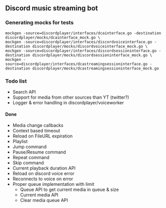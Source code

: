 ## Discord music streaming bot

### Generating mocks for tests
```shell
mockgen -source=discordplayer/interfaces/dcainterface.go -destination discordplayer/mocks/dcainterface_mock.go \
mockgen -source=discordplayer/interfaces/discordvoiceinterface.go -destination discordplayer/mocks/discordvoiceinterface_mock.go \
mockgen -source=discordplayer/interfaces/discordsessioninterface.go -destination discordplayer/mocks/discordsessioninterface_mock.go \
mockgen -source=discordplayer/interfaces/dcastreamingsessioninterface.go -destination discordplayer/mocks/dcastreamingsessioninterface_mock.go
```

### Todo list
- Search API
- Support for media from other sources than YT (twitter?)
- Logger & error handling in discordplayer/voiceworker

#### Done
- Media change callbacks
- Context based timeout
- Reload on FileURL expiration
- Playlist
- Jump command
- Pause/Resume command
- Repeat command
- Skip command
- Current playback duration API
- Reload on discord voice error
- Reconnects to voice on error
- Proper queue implementation with limit
	- Queue API to get current media in queue & size
	- Current media API
	- Clear media queue API